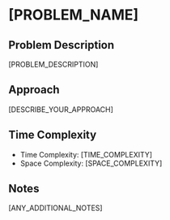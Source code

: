 # [PROBLEM_NAME]

## Problem Description
[PROBLEM_DESCRIPTION]

## Approach
[DESCRIBE_YOUR_APPROACH]

## Time Complexity
- Time Complexity: [TIME_COMPLEXITY]
- Space Complexity: [SPACE_COMPLEXITY]

## Notes
[ANY_ADDITIONAL_NOTES]
